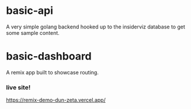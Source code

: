 # basic-api

A very simple golang backend hooked up to the insiderviz database to get some sample content.

# basic-dashboard

A remix app built to showcase routing.

### live site!
https://remix-demo-dun-zeta.vercel.app/
